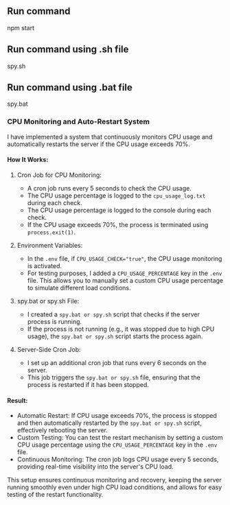 ## Run command

npm start

## Run command using .sh file

spy.sh

## Run command using .bat file

spy.bat

### CPU Monitoring and Auto-Restart System

I have implemented a system that continuously monitors CPU usage and automatically restarts the server if the CPU usage exceeds 70%.

#### How It Works:

1. Cron Job for CPU Monitoring:
   - A cron job runs every 5 seconds to check the CPU usage.
   - The CPU usage percentage is logged to the `cpu_usage_log.txt` during each check.
   - The CPU usage percentage is logged to the console during each check.
   - If the CPU usage exceeds 70%, the process is terminated using `process.exit(1)`.

2. Environment Variables:
   - In the `.env` file, if `CPU_USAGE_CHECK="true"`, the CPU usage monitoring is activated.
   - For testing purposes, I added a `CPU_USAGE_PERCENTAGE` key in the `.env` file. This allows you to manually set a custom CPU usage percentage to simulate different load conditions.

3. spy.bat or spy.sh File:
   - I created a `spy.bat or spy.sh` script that checks if the server process is running.
   - If the process is not running (e.g., it was stopped due to high CPU usage), the `spy.bat or spy.sh` script starts the process again.

4. Server-Side Cron Job:
   - I set up an additional cron job that runs every 6 seconds on the server.
   - This job triggers the `spy.bat or spy.sh` file, ensuring that the process is restarted if it has been stopped.

#### Result:

- Automatic Restart: If CPU usage exceeds 70%, the process is stopped and then automatically restarted by the `spy.bat or spy.sh` script, effectively rebooting the server.
- Custom Testing: You can test the restart mechanism by setting a custom CPU usage percentage using the `CPU_USAGE_PERCENTAGE` key in the `.env` file.
- Continuous Monitoring: The cron job logs CPU usage every 5 seconds, providing real-time visibility into the server's CPU load.

This setup ensures continuous monitoring and recovery, keeping the server running smoothly even under high CPU load conditions, and allows for easy testing of the restart functionality.
